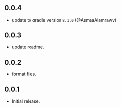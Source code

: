 ## 0.0.4

- update to gradle version `8.1.0` (@AsmaaAlamrawy)

## 0.0.3

- update readme.

## 0.0.2

- format files.

## 0.0.1

- Initial release.